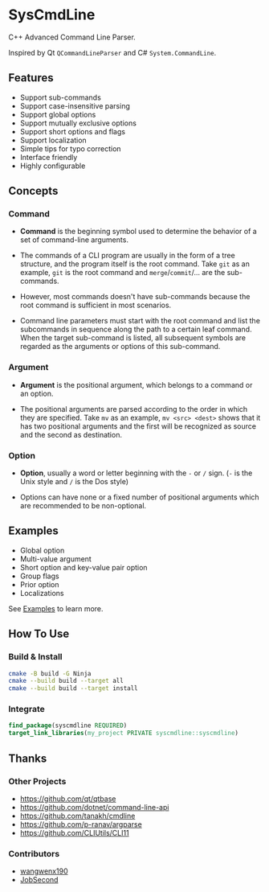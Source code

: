 # SysCmdLine

C++ Advanced Command Line Parser.

Inspired by Qt `QCommandLineParser` and C# `System.CommandLine`.

## Features

+ Support sub-commands
+ Support case-insensitive parsing
+ Support global options
+ Support mutually exclusive options
+ Support short options and flags
+ Support localization
+ Simple tips for typo correction
+ Interface friendly
+ Highly configurable

## Concepts

### Command

+ **Command** is the beginning symbol used to determine the behavior of a set of command-line arguments.

+ The commands of a CLI program are usually in the form of a tree structure, and the program itself is the root command. Take `git` as an example, `git` is the root command and `merge`/`commit`/... are the sub-commands.

+ However, most commands doesn't have sub-commands because the root command is sufficient in most scenarios.

+ Command line parameters must start with the root command and list the subcommands in sequence along the path to a certain leaf command. When the target sub-command is listed, all subsequent symbols are regarded as the arguments or options of this sub-command.

### Argument

+ **Argument** is the positional argument, which belongs to a command or an option.

+ The positional arguments are parsed according to the order in which they are specified. Take `mv` as an example, `mv <src> <dest>` shows that it has two positional arguments and the first will be recognized as source and the second as destination.

### Option

+ **Option**, usually a word or letter beginning with the `-` or `/` sign. (`-` is the Unix style and `/` is the Dos style)

+ Options can have none or a fixed number of positional arguments which are recommended to be non-optional.

## Examples

+ Global option
+ Multi-value argument
+ Short option and key-value pair option
+ Group flags
+ Prior option
+ Localizations

See [Examples](docs/examples.md) to learn more.

## How To Use

### Build & Install

```sh
cmake -B build -G Ninja
cmake --build build --target all
cmake --build build --target install
```

### Integrate

```cmake
find_package(syscmdline REQUIRED)
target_link_libraries(my_project PRIVATE syscmdline::syscmdline)
```

## Thanks

### Other Projects

+ https://github.com/qt/qtbase
+ https://github.com/dotnet/command-line-api
+ https://github.com/tanakh/cmdline
+ https://github.com/p-ranav/argparse
+ https://github.com/CLIUtils/CLI11

### Contributors

+ [wangwenx190](https://github.com/wangwenx190)
+ [JobSecond](https://github.com/JobSecond)